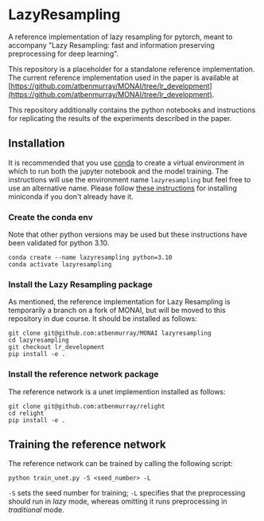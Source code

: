 # LazyResampling
A reference implementation of lazy resampling for pytorch, meant to accompany "Lazy Resampling: fast and information preserving preprocessing for deep learning".

This repository is a placeholder for a standalone reference implementation. The current reference implementation used in the paper is available at [https://github.com/atbenmurray/MONAI/tree/lr_development](https://github.com/atbenmurray/MONAI/tree/lr_development).

This repository additionally contains the python notebooks and instructions for replicating the results of the experiments described in the paper.

## Installation

It is recommended that you use [conda](https://docs.conda.io/projects/miniconda/en/latest/) to create a virtual environment in which to run both the jupyter notebook and the model training. The instructions will use the environment name `lazyresampling` but feel free to use an alternative name. Please follow [these instructions](https://docs.conda.io/projects/miniconda/en/latest/) for installing miniconda if you don't already have it.

### Create the conda env
Note that other python versions may be used but these instructions have been validated for python 3.10.
```
conda create --name lazyresampling python=3.10
conda activate lazyresampling
```

### Install the Lazy Resampling package
As mentioned, the reference implementation for Lazy Resampling is temporarily a branch on a fork of MONAI, but will be moved to this repository in due course. It should be installed as follows:
```
git clone git@github.com:atbenmurray/MONAI lazyresampling
cd lazyresampling
git checkout lr_development
pip install -e .
```

### Install the reference network package

The reference network is a unet implemention installed as follows:
```
git clone git@github.com:atbenmurray/relight
cd relight
pip install -e .
```

## Training the reference network

The reference network can be trained by calling the following script:
```
python train_unet.py -S <seed_number> -L
```

`-S` sets the seed number for training; `-L` specifies that the preprocessing should run in *lazy* mode, whereas omitting it runs preprocessing in *traditional* mode.

